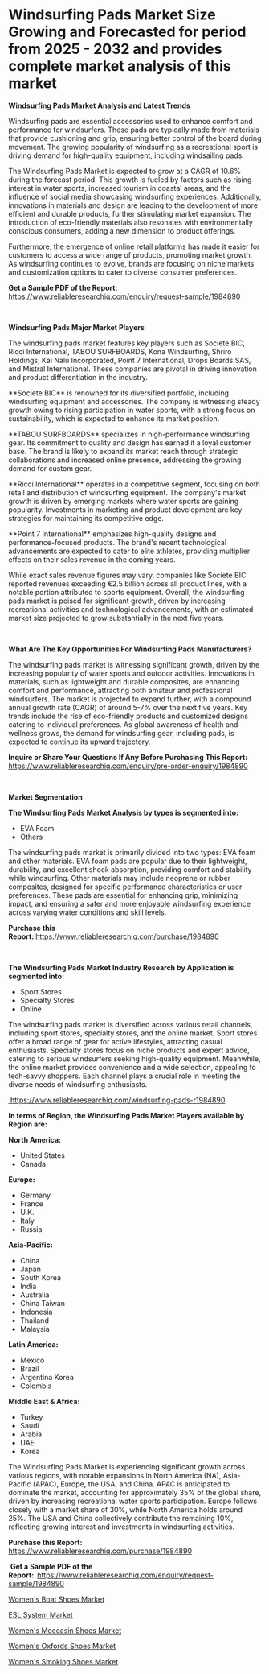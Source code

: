<p><h1>Windsurfing Pads Market Size Growing and Forecasted for period from 2025 - 2032 and provides complete market analysis of this market</h1></p><p><strong>Windsurfing Pads Market Analysis and Latest Trends</strong></p>
<p><p>Windsurfing pads are essential accessories used to enhance comfort and performance for windsurfers. These pads are typically made from materials that provide cushioning and grip, ensuring better control of the board during movement. The growing popularity of windsurfing as a recreational sport is driving demand for high-quality equipment, including windsailing pads. </p><p>The Windsurfing Pads Market is expected to grow at a CAGR of 10.6% during the forecast period. This growth is fueled by factors such as rising interest in water sports, increased tourism in coastal areas, and the influence of social media showcasing windsurfing experiences. Additionally, innovations in materials and design are leading to the development of more efficient and durable products, further stimulating market expansion. The introduction of eco-friendly materials also resonates with environmentally conscious consumers, adding a new dimension to product offerings. </p><p>Furthermore, the emergence of online retail platforms has made it easier for customers to access a wide range of products, promoting market growth. As windsurfing continues to evolve, brands are focusing on niche markets and customization options to cater to diverse consumer preferences.</p></p>
<p><strong>Get a Sample PDF of the Report:&nbsp;</strong> <a href="https://www.reliableresearchiq.com/enquiry/request-sample/1984890?utm_campaign=1834&utm_medium=2&utm_source=Github&utm_content=ia&utm_term=04042025&utm_id=windsurfing-pads">https://www.reliableresearchiq.com/enquiry/request-sample/1984890</a></p>
<p>&nbsp;</p>
<p><strong>Windsurfing Pads Major Market Players</strong></p>
<p><p>The windsurfing pads market features key players such as Societe BIC, Ricci International, TABOU SURFBOARDS, Kona Windsurfing, Shriro Holdings, Kai Nalu Incorporated, Point 7 International, Drops Boards SAS, and Mistral International. These companies are pivotal in driving innovation and product differentiation in the industry.</p><p>**Societe BIC** is renowned for its diversified portfolio, including windsurfing equipment and accessories. The company is witnessing steady growth owing to rising participation in water sports, with a strong focus on sustainability, which is expected to enhance its market position.</p><p>**TABOU SURFBOARDS** specializes in high-performance windsurfing gear. Its commitment to quality and design has earned it a loyal customer base. The brand is likely to expand its market reach through strategic collaborations and increased online presence, addressing the growing demand for custom gear.</p><p>**Ricci International** operates in a competitive segment, focusing on both retail and distribution of windsurfing equipment. The company's market growth is driven by emerging markets where water sports are gaining popularity. Investments in marketing and product development are key strategies for maintaining its competitive edge.</p><p>**Point 7 International** emphasizes high-quality designs and performance-focused products. The brand's recent technological advancements are expected to cater to elite athletes, providing multiplier effects on their sales revenue in the coming years.</p><p>While exact sales revenue figures may vary, companies like Societe BIC reported revenues exceeding €2.5 billion across all product lines, with a notable portion attributed to sports equipment. Overall, the windsurfing pads market is poised for significant growth, driven by increasing recreational activities and technological advancements, with an estimated market size projected to grow substantially in the next five years.</p></p>
<p>&nbsp;</p>
<p><strong>What Are The Key Opportunities For Windsurfing Pads Manufacturers?</strong></p>
<p><p>The windsurfing pads market is witnessing significant growth, driven by the increasing popularity of water sports and outdoor activities. Innovations in materials, such as lightweight and durable composites, are enhancing comfort and performance, attracting both amateur and professional windsurfers. The market is projected to expand further, with a compound annual growth rate (CAGR) of around 5-7% over the next five years. Key trends include the rise of eco-friendly products and customized designs catering to individual preferences. As global awareness of health and wellness grows, the demand for windsurfing gear, including pads, is expected to continue its upward trajectory.</p></p>
<p><strong>Inquire or Share Your Questions If Any Before Purchasing This Report:</strong> <a href="https://www.reliableresearchiq.com/enquiry/pre-order-enquiry/1984890?utm_campaign=1834&utm_medium=2&utm_source=Github&utm_content=ia&utm_term=04042025&utm_id=windsurfing-pads">https://www.reliableresearchiq.com/enquiry/pre-order-enquiry/1984890</a></p>
<p>&nbsp;</p>
<p><strong>Market Segmentation</strong></p>
<p><strong>The Windsurfing Pads Market Analysis by types is segmented into:</strong></p>
<p><ul><li>EVA Foam</li><li>Others</li></ul></p>
<p><p>The windsurfing pads market is primarily divided into two types: EVA foam and other materials. EVA foam pads are popular due to their lightweight, durability, and excellent shock absorption, providing comfort and stability while windsurfing. Other materials may include neoprene or rubber composites, designed for specific performance characteristics or user preferences. These pads are essential for enhancing grip, minimizing impact, and ensuring a safer and more enjoyable windsurfing experience across varying water conditions and skill levels.</p></p>
<p><strong>Purchase this Report:&nbsp;</strong><a href="https://www.reliableresearchiq.com/purchase/1984890?utm_campaign=1834&utm_medium=2&utm_source=Github&utm_content=ia&utm_term=04042025&utm_id=windsurfing-pads">https://www.reliableresearchiq.com/purchase/1984890</a></p>
<p>&nbsp;</p>
<p><strong>The Windsurfing Pads Market Industry Research by Application is segmented into:</strong></p>
<p><ul><li>Sport Stores</li><li>Specialty Stores</li><li>Online</li></ul></p>
<p><p>The windsurfing pads market is diversified across various retail channels, including sport stores, specialty stores, and the online market. Sport stores offer a broad range of gear for active lifestyles, attracting casual enthusiasts. Specialty stores focus on niche products and expert advice, catering to serious windsurfers seeking high-quality equipment. Meanwhile, the online market provides convenience and a wide selection, appealing to tech-savvy shoppers. Each channel plays a crucial role in meeting the diverse needs of windsurfing enthusiasts.</p></p>
<p><a href="https://www.reliableresearchiq.com/windsurfing-pads-r1984890?utm_campaign=1834&utm_medium=2&utm_source=Github&utm_content=ia&utm_term=04042025&utm_id=windsurfing-pads">&nbsp;https://www.reliableresearchiq.com/windsurfing-pads-r1984890</a></p>
<p><strong>In terms of Region, the Windsurfing Pads Market Players available by Region are:</strong></p>
<p>
    <p> <strong> North America: </strong>
        <ul>
            <li>United States</li>
            <li>Canada</li>
        </ul>
        </p> 
    <p> <strong> Europe: </strong>
        <ul>
            <li>Germany</li>
            <li>France</li>
            <li>U.K.</li>
            <li>Italy</li>
            <li>Russia</li>
        </ul>
        </p> 
    <p> <strong> Asia-Pacific: </strong>
        <ul>
            <li>China</li>
            <li>Japan</li>
            <li>South Korea</li>
            <li>India</li>
            <li>Australia</li>
            <li>China Taiwan</li>
            <li>Indonesia</li>
            <li>Thailand</li>
            <li>Malaysia</li>
        </ul>
        </p> 
    <p> <strong> Latin America: </strong>
        <ul>
            <li>Mexico</li>
            <li>Brazil</li>
            <li>Argentina Korea</li>
            <li>Colombia</li>
        </ul>
        </p> 
    <p> <strong> Middle East & Africa: </strong>
        <ul>
            <li>Turkey</li>
            <li>Saudi</li>
            <li>Arabia</li>
            <li>UAE</li>
            <li>Korea</li>
        </ul>
    </p>
    </p>
<p><p>The Windsurfing Pads Market is experiencing significant growth across various regions, with notable expansions in North America (NA), Asia-Pacific (APAC), Europe, the USA, and China. APAC is anticipated to dominate the market, accounting for approximately 35% of the global share, driven by increasing recreational water sports participation. Europe follows closely with a market share of 30%, while North America holds around 25%. The USA and China collectively contribute the remaining 10%, reflecting growing interest and investments in windsurfing activities.</p></p>
<p><strong>Purchase this Report: </strong><a href="https://www.reliableresearchiq.com/purchase/1984890?utm_campaign=1834&utm_medium=2&utm_source=Github&utm_content=ia&utm_term=04042025&utm_id=windsurfing-pads">https://www.reliableresearchiq.com/purchase/1984890</a></p>
<p>&nbsp;<strong>Get a Sample PDF of the Report:&nbsp;&nbsp;</strong><a href="https://www.reliableresearchiq.com/enquiry/request-sample/1984890?utm_campaign=1834&utm_medium=2&utm_source=Github&utm_content=ia&utm_term=04042025&utm_id=windsurfing-pads">https://www.reliableresearchiq.com/enquiry/request-sample/1984890</a></p>
<p><strong></strong></p>
<p><p><a href="https://github.com/tentandyik/Market-Research-Report-List-1/blob/main/womens-boat-shoes-market.md?utm_campaign=1834&utm_medium=2&utm_source=Github&utm_content=ia&utm_term=04042025&utm_id=windsurfing-pads">Women's Boat Shoes Market</a></p><p><a href="https://github.com/biandnikelrs/Market-Research-Report-List-1/blob/main/esl-system-market.md?utm_campaign=1834&utm_medium=2&utm_source=Github&utm_content=ia&utm_term=04042025&utm_id=windsurfing-pads">ESL System Market</a></p><p><a href="https://github.com/mismannely/Market-Research-Report-List-1/blob/main/womens-moccasin-shoes-market.md?utm_campaign=1834&utm_medium=2&utm_source=Github&utm_content=ia&utm_term=04042025&utm_id=windsurfing-pads">Women's Moccasin Shoes Market</a></p><p><a href="https://github.com/myongfranzcs/Market-Research-Report-List-1/blob/main/womens-oxfords-shoes-market.md?utm_campaign=1834&utm_medium=2&utm_source=Github&utm_content=ia&utm_term=04042025&utm_id=windsurfing-pads">Women's Oxfords Shoes Market</a></p><p><a href="https://github.com/klenaestien23/Market-Research-Report-List-1/blob/main/womens-smoking-shoes-market.md?utm_campaign=1834&utm_medium=2&utm_source=Github&utm_content=ia&utm_term=04042025&utm_id=windsurfing-pads">Women's Smoking Shoes Market</a></p></p>